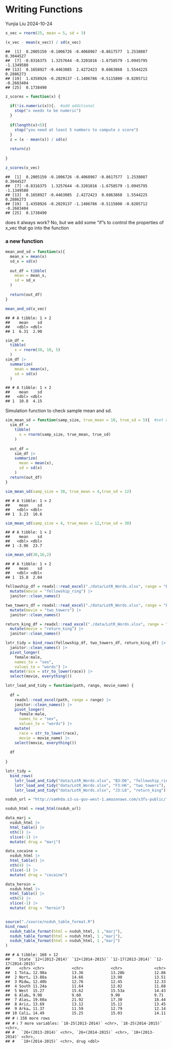 Writing Functions
================
Yunjia Liu
2024-10-24

``` r
x_vec = rnorm(25, mean = 5, sd = 3)

(x_vec - mean(x_vec)) / sd(x_vec)
```

    ##  [1]  0.2005150 -0.1006726 -0.4068967 -0.8617577  1.2538087  0.3044527
    ##  [7] -0.8316375  1.3257644 -0.3201016 -1.6758579 -1.0945795 -1.1349580
    ## [13]  0.1658927 -0.4463085  2.4272423  0.6863868  1.5544225  0.2886273
    ## [19]  1.4358926 -0.2029137 -1.1406786 -0.5115800 -0.8205712 -0.2683404
    ## [25]  0.1738490

``` r
z_scores = function(x) {
  
  if(!is.numeric(x)){.  #add additional
    stop("x needs to be numeric")
  }
  
  if(length(x)<5){
    stop("you need at least 5 numbers to compute z score")
  }
  z = (x - mean(x)) / sd(x)
  
  return(z)
  
}

z_scores(x_vec)
```

    ##  [1]  0.2005150 -0.1006726 -0.4068967 -0.8617577  1.2538087  0.3044527
    ##  [7] -0.8316375  1.3257644 -0.3201016 -1.6758579 -1.0945795 -1.1349580
    ## [13]  0.1658927 -0.4463085  2.4272423  0.6863868  1.5544225  0.2886273
    ## [19]  1.4358926 -0.2029137 -1.1406786 -0.5115800 -0.8205712 -0.2683404
    ## [25]  0.1738490

does it always work? No, but we add some “if”s to control the properties
of x_vec that go into the function

### a new function

``` r
mean_and_sd = function(x){
  mean_x = mean(x)
  sd_x = sd(x)
  
  out_df = tibble(
    mean = mean_x,
    sd = sd_x
  )
  
  return(out_df)
}

mean_and_sd(x_vec)
```

    ## # A tibble: 1 × 2
    ##    mean    sd
    ##   <dbl> <dbl>
    ## 1  6.31  2.90

``` r
sim_df =
  tibble(
    x = rnorm(30, 10, 5)
  )
sim_df |>
  summarize(
    mean = mean(x),
    sd = sd(x)
  )
```

    ## # A tibble: 1 × 2
    ##    mean    sd
    ##   <dbl> <dbl>
    ## 1  10.8  4.15

Simulation function to check sample mean and sd.

``` r
sim_mean_sd = function(samp_size, true_mean = 10, true_sd = 5){  #set default value
  sim_df = 
    tibble(
      x = rnorm(samp_size, true_mean, true_sd)
    )
  
  out_df = 
    sim_df |>
    summarize(
      mean = mean(x),
      sd = sd(x)
    )
  return(out_df)
}

sim_mean_sd(samp_size = 30, true_mean = 4,true_sd = 12)
```

    ## # A tibble: 1 × 2
    ##    mean    sd
    ##   <dbl> <dbl>
    ## 1  3.23  10.6

``` r
sim_mean_sd(samp_size = 4, true_mean = 12,true_sd = 30)
```

    ## # A tibble: 1 × 2
    ##    mean    sd
    ##   <dbl> <dbl>
    ## 1 -3.96  23.7

``` r
sim_mean_sd(30,16,2)
```

    ## # A tibble: 1 × 2
    ##    mean    sd
    ##   <dbl> <dbl>
    ## 1  15.8  2.04

``` r
fellowship_df = readxl::read_excel("./data/LotR_Words.xlsx", range = "B3:D6") |>
  mutate(movie = "fellowship_ring") |>
  janitor::clean_names()

two_towers_df = readxl::read_excel("./data/LotR_Words.xlsx", range = "F3:H6") |>
  mutate(movie = "two_towers") |>
  janitor::clean_names()

return_king_df = readxl::read_excel("./data/LotR_Words.xlsx", range = "J3:L6") |>
  mutate(movie = "return_king") |>
  janitor::clean_names()

lotr_tidy = bind_rows(fellowship_df, two_towers_df, return_king_df) |>
  janitor::clean_names() |>
  pivot_longer(
    female:male,
    names_to = "sex",
    values_to = "words") |> 
  mutate(race = str_to_lower(race)) |> 
  select(movie, everything())
```

``` r
lotr_load_and_tidy = function(path, range, movie_name) {
  
  df = 
    readxl::read_excel(path, range = range) |>
    janitor::clean_names() |>
    pivot_longer(
      female:male,
      names_to = "sex",
      values_to = "words") |>
    mutate(
      race = str_to_lower(race),
      movie = movie_name) |> 
    select(movie, everything())
  
  df
  
}

lotr_tidy = 
  bind_rows(
    lotr_load_and_tidy("data/LotR_Words.xlsx", "B3:D6", "fellowship_ring"),
    lotr_load_and_tidy("data/LotR_Words.xlsx", "F3:H6", "two_towers"),
    lotr_load_and_tidy("data/LotR_Words.xlsx", "J3:L6", "return_king"))
```

``` r
nsduh_url = "http://samhda.s3-us-gov-west-1.amazonaws.com/s3fs-public/field-uploads/2k15StateFiles/NSDUHsaeShortTermCHG2015.htm"

nsduh_html = read_html(nsduh_url)

data_marj = 
  nsduh_html |> 
  html_table() |> 
  nth(1) |>
  slice(-1) |> 
  mutate( drug = "marj")

data_cocaine = 
  nsduh_html |> 
  html_table() |> 
  nth(4) |>
  slice(-1) |> 
  mutate( drug = "cocaine")

data_heroin = 
  nsduh_html |> 
  html_table() |> 
  nth(5) |>
  slice(-1) |> 
  mutate( drug = "heroin")


source("./source/nsduh_table_format.R")
bind_rows(
  nsduh_table_format(html = nsduh_html, 1 ,"marj"),
  nsduh_table_format(html = nsduh_html, 1 ,"marj"),
  nsduh_table_format(html = nsduh_html, 1 ,"marj")
)
```

    ## # A tibble: 168 × 12
    ##    State `12+(2013-2014)` `12+(2014-2015)` `12-17(2013-2014)` `12-17(2014-2015)`
    ##    <chr> <chr>            <chr>            <chr>              <chr>             
    ##  1 Tota… 12.90a           13.36            13.28b             12.86             
    ##  2 Nort… 13.88a           14.66            13.98              13.51             
    ##  3 Midw… 12.40b           12.76            12.45              12.33             
    ##  4 South 11.24a           11.64            12.02              11.88             
    ##  5 West  15.27            15.62            15.53a             14.43             
    ##  6 Alab… 9.98             9.60             9.90               9.71              
    ##  7 Alas… 19.60a           21.92            17.30              18.44             
    ##  8 Ariz… 13.69            13.12            15.12              13.45             
    ##  9 Arka… 11.37            11.59            12.79              12.14             
    ## 10 Cali… 14.49            15.25            15.03              14.11             
    ## # ℹ 158 more rows
    ## # ℹ 7 more variables: `18-25(2013-2014)` <chr>, `18-25(2014-2015)` <chr>,
    ## #   `26+(2013-2014)` <chr>, `26+(2014-2015)` <chr>, `18+(2013-2014)` <chr>,
    ## #   `18+(2014-2015)` <chr>, drug <dbl>
